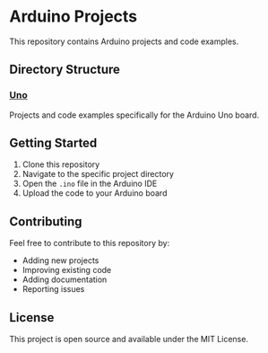 # Arduino Projects

This repository contains Arduino projects and code examples.

## Directory Structure

### [Uno](./Uno/)
Projects and code examples specifically for the Arduino Uno board.

## Getting Started
1. Clone this repository
2. Navigate to the specific project directory
3. Open the `.ino` file in the Arduino IDE
4. Upload the code to your Arduino board

## Contributing
Feel free to contribute to this repository by:
- Adding new projects
- Improving existing code
- Adding documentation
- Reporting issues

## License
This project is open source and available under the MIT License. 